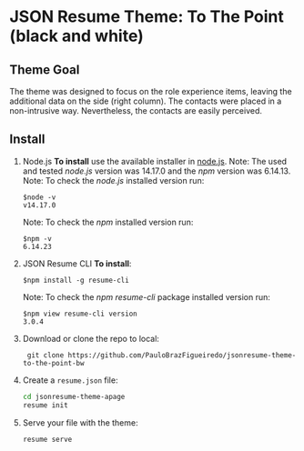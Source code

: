 # JSON Resume Theme: To The Point (black and white)

## Theme Goal
The theme was designed to focus on the role experience items, leaving the additional data on the side (right column).
The contacts were placed in a non-intrusive way. Nevertheless, the contacts are easily perceived.

## Install
1. Node.js
**To install** use the available installer in [node.js](https://nodejs.org/en/).
Note: The used and tested *node.js* version was 14.17.0 and the *npm* version was 6.14.13.
Note: To check the *node.js* installed version run:
	```shell
	$node -v
	v14.17.0
	```
	Note: To check the *npm* installed version run:
	```shell
	$npm -v
	6.14.23
	```
1. JSON Resume CLI
**To install**:
	```shell
	$npm install -g resume-cli
	```
	Note: To check the *npm* *resume-cli* package installed version run:
	```shell
	$npm view resume-cli version
	3.0.4
	```
1. Download or clone the repo to local:
   ```shell
	git clone https://github.com/PauloBrazFigueiredo/jsonresume-theme-to-the-point-bw
   ```



4. Create a `resume.json` file:
   ```sh
   cd jsonresume-theme-apage
   resume init
   ```
5. Serve your file with the theme:
   ```sh
   resume serve
   ```